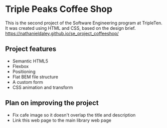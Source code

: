 # Triple Peaks Coffee Shop

This is the second project of the Software Engineering program at TripleTen. It was created using HTML and CSS, based on the design brief.
https://nathanieldaley.github.io/se_project_coffeeshop/

## Project features

- Semantic HTML5
- Flexbox
- Positioning
- Flat BEM file structure
- A custom form
- CSS animation and transform

## Plan on improving the project

- Fix cafe image so it doesn't overlap the title and description
- Link this web page to the main library web page
